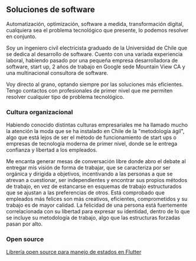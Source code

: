 ## Soluciones de software

Automatización, optimización, software a medida, transformación digital, cualquiera sea el problema tecnológico que presente, lo podemos resolver en conjunto.

Soy un ingeniero civil electricista graduado de la Universidad de Chile que se dedica al desarrollo de software. Cuento con una variada experiencia laboral, habiendo pasado por una pequeña empresa desarrolladora de software, start up, 2 años de trabajo en Google sede Mountain View CA y una multinacional consultora de software.

Voy directo al grano, optando siempre por las soluciones más eficientes. Tengo contactos con profesionales de primer nivel que me permiten resolver cualquier tipo de problema tecnológico.

### Cultura organizacional

Habiendo conocido distintas culturas empresariales me ha llamado mucho la atención la moda que se ha instalado en Chile de la "metodología ágil", algo que está lejos de ser el método de funcionamiento de start ups o empresas de tecnología moderna de primer nivel, donde se le entrega confianza y libertad a los empleados.

Me encanta generar mesas de conversación libre donde abro el debate al entregar mis visión de forma de trabajar, que se caracteriza por ser orgánica y dirigida a objetivos, incentivando a las personas a que se atrevan a cuestionar, ser independientes y encontrar sus propios métodos de trabajo, en vez de estancarse en esquemas de trabajo estructurados que se ajustan a las preferencias de otros. Está comprobado que empleados más felices son más creativos, eficientes, comprometidos y su trabajo es de mayor calidad. La felicidad de una persona está fuertemente correlacionada con su libertad para expresar su identidad, dentro de lo que se incluye su metodología de trabajo, algo que las estructuras forzadas pasan por alto.

### Open source

[Librería open source para manejo de estados en Flutter](https://github.com/icatalud/floop)
